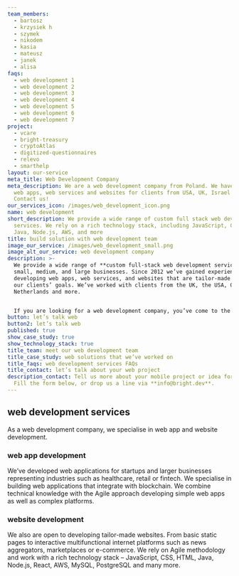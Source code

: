 ```yaml
---
team_members:
  - bartosz
  - krzysiek h
  - szymek
  - nikodem
  - kasia
  - mateusz
  - janek
  - alisa
faqs:
  - web development 1
  - web development 2
  - web development 3
  - web development 4
  - web development 5
  - web development 6
  - web development 7
project:
  - vcare
  - bright-treasury
  - cryptoAtlas
  - digitized-questionnaires
  - relevo
  - smarthelp
layout: our-service
meta_title: Web Development Company
meta_description: We are a web development company from Poland. We have built
  web apps, web services and websites for clients from USA, UK, Israel and more.
  Contact us!
our_services_icon: /images/web_development_icon.png
name: web development
short_description: We provide a wide range of custom full stack web development
  services. We rely on a rich technology stack, including JavaScript, CSS, HTML,
  Java, Node.js, AWS, and more
title: build solution with web development team
image_our_service: /images/web_development_small.png
image_alt_our_service: web development company
description: >-
  We provide a wide range of **custom full-stack web development services** for
  small, medium, and large businesses. Since 2012 we’ve gained experience in
  developing web apps, web services, and websites that are tailor-made to fit
  our clients’ goals. We’ve worked with clients from the UK, the USA, Germany,
  Netherlands and more.


  If you are looking for a web development company, you’ve come to the right place!
button: let’s talk web
button2: let’s talk web
published: true
show_case_study: true
show_technology_stack: true
title_team: meet our web development team
title_case_study: web solutions that we’ve worked on
title_faqs: web development services FAQs
title_contact: let’s talk about your web project
description_contact: Tell us more about your mobile project or idea for an app.
  Fill the form below, or drop us a line via **info@bright.dev**.
---
```

## web development services

As a web development company, we specialise in web app and website development.

### web app development

We’ve developed web applications for startups and larger businesses representing industries such as healthcare, retail or fintech. We specialise in building web applications that integrate with blockchain. We combine technical knowledge with the Agile approach developing simple web apps as well as complex platforms.

### website development

We also are open to developing tailor-made websites. From basic static pages to interactive multifunctional internet platforms such as news aggregators, marketplaces or e-commerce. We rely on Agile methodology and work with a rich technology stack – JavaScript, CSS, HTML, Java, Node.js, React, AWS, MySQL, PostgreSQL and many more.